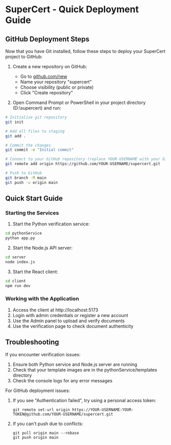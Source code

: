 # SuperCert - Quick Deployment Guide

## GitHub Deployment Steps

Now that you have Git installed, follow these steps to deploy your SuperCert project to GitHub:

1. Create a new repository on GitHub:
   - Go to [github.com/new](https://github.com/new)
   - Name your repository "supercert"
   - Choose visibility (public or private)
   - Click "Create repository"

2. Open Command Prompt or PowerShell in your project directory (D:\supercert) and run:

```bash
# Initialize git repository
git init

# Add all files to staging
git add .

# Commit the changes
git commit -m "Initial commit"

# Connect to your GitHub repository (replace YOUR-USERNAME with your GitHub username)
git remote add origin https://github.com/YOUR-USERNAME/supercert.git

# Push to GitHub
git branch -M main
git push -u origin main
```

## Quick Start Guide

### Starting the Services

1. Start the Python verification service:
```bash
cd pythonService
python app.py
```

2. Start the Node.js API server:
```bash
cd server
node index.js
```

3. Start the React client:
```bash
cd client
npm run dev
```

### Working with the Application

1. Access the client at http://localhost:5173
2. Login with admin credentials or register a new account
3. Use the Admin panel to upload and verify documents
4. Use the verification page to check document authenticity

## Troubleshooting

If you encounter verification issues:
1. Ensure both Python service and Node.js server are running
2. Check that your template images are in the pythonService/templates directory
3. Check the console logs for any error messages

For GitHub deployment issues:
1. If you see "Authentication failed", try using a personal access token:
   ```
   git remote set-url origin https://YOUR-USERNAME:YOUR-TOKEN@github.com/YOUR-USERNAME/supercert.git
   ```

2. If you can't push due to conflicts:
   ```
   git pull origin main --rebase
   git push origin main
   ``` 
